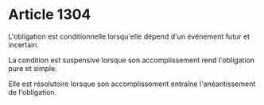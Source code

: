 # Article 1304

<p>L'obligation est conditionnelle lorsqu'elle dépend d'un événement futur et incertain. </p><p> La condition est suspensive lorsque son accomplissement rend l'obligation pure et simple. </p><p> Elle est résolutoire lorsque son accomplissement entraîne l'anéantissement de l'obligation. </p>